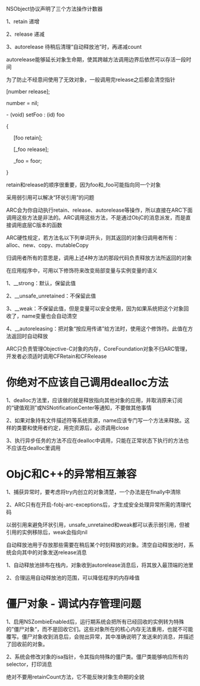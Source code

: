NSObject协议声明了三个方法操作计数器

1、retain 递增

2、release 递减

3、autorelease 待稍后清理“自动释放池”时，再递减count

autorelease能够延长对象生命期，使其跨越方法调用边界后依然可以存活一段时间

为了防止不经意间使用了无效对象，一般调用完release之后都会清空指针

[number release];

number = nil;

\- (void) setFoo : (id) foo

{

     [foo retain];

     [_foo release];

     _foo = foor;

}

retain和release的顺序很重要，因为foo和_foo可能指向同一个对象

采用弱引用可以解决“环状引用”的问题

ARC会为你自动执行retain、release、autorelease等操作，所以直接在ARC下面调用这些方法是非法的。ARC调用这些方法，不是通过ObjC的消息派发，而是直接调用底层C版本的函数

ARC硬性规定，若方法名以下列单词开头，则其返回的对象归调用者所有：alloc、new、copy、mutableCopy

归调用者所有的意思是，调用上述4种方法的那段代码负责释放方法所返回的对象

在应用程序中，可用以下修饰符来改变局部变量与实例变量的语义

1、__strong：默认，保留此值

2、__unsafe_unretained：不保留此值

3、__weak：不保留此值，但是变量可以安全使用，因为如果系统把这个对象回收了，name变量也会自动清空

4、__autoreleasing：把对象“按应用传递”给方法时，使用这个修饰符。此值在方法返回时自动释放

ARC只负责管理Objective-C对象的内存，CoreFoundation对象不归ARC管理，开发者必须适时调用CFRetain和CFRelease

# 你绝对不应该自己调用dealloc方法

1、dealloc方法里，应该做的就是释放指向其他对象的应用，并取消原来订阅的“键值观测”或NSNotificationCenter等通知，不要做其他事情

2、如果对象持有文件描述符等系统资源，name应该专门写一个方法来释放。这样的类要和使用者约定，用完资源后，必须调用close

3、执行异步任务的方法不应在dealloc中调用，只能在正常状态下执行的方法也不应该在dealloc里调用

# ObjC和C++的异常相互兼容

1、捕获异常时，要考虑将try内创立的对象清楚，一个办法是在finally中清除

2、ARC只有在开启-fobj-arc-exceptions后，才生成安全处理异常所需的清理代码

以弱引用来避免环状引用，unsafe_unretained和weak都可以表示弱引用，但被引用的实例移除后，weak会指向nil

自动释放池用于存放那些需要在稍后某个时刻释放的对象。清空自动释放池时，系统会向其中的对象发送release消息

1、自动释放池排布在栈内，对象收到autorelease消息后，将其放入最顶端的池里

2、合理运用自动释放池的范围，可以降低程序的内存峰值

# 僵尸对象 - 调试内存管理问题

1、启用NSZombieEnabled后，运行期系统会把所有已经回收的实例转为特殊的”僵尸对象“，而不是回收它们。这些对象所在的核心内存无法重用，也就不可能覆写。僵尸对象收到消息后，会抛出异常，其中准确说明了发送来的消息，并描述了回收前的对象。

2、系统会修改对象的isa指针，令其指向特殊的僵尸类。僵尸类能够响应所有的selector，打印消息

绝对不要用retainCount方法，它不能反映对象生命期的全貌